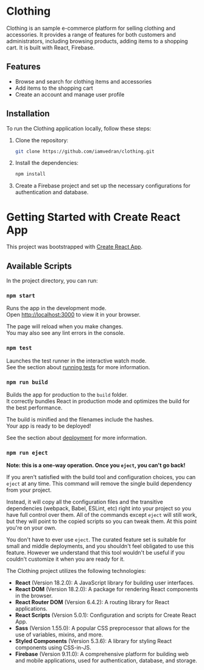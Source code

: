 # Clothing
Clothing is an sample e-commerce platform for selling clothing and accessories. It provides a range of features for both customers and administrators, including browsing products, adding items to a shopping cart.
It is built with React, Firebase. 

## Features
- Browse and search for clothing items and accessories
- Add items to the shopping cart
- Create an account and manage user profile

## Installation
To run the Clothing application locally, follow these steps:

1. Clone the repository:

   ```bash
   git clone https://github.com/iamvedran/clothing.git
   ```

2. Install the dependencies:

   ```bash
   npm install
   ```

3. Create a Firebase project and set up the necessary configurations for authentication and database.

# Getting Started with Create React App

This project was bootstrapped with [Create React App](https://github.com/facebook/create-react-app).

## Available Scripts

In the project directory, you can run:

### `npm start`

Runs the app in the development mode.\
Open [http://localhost:3000](http://localhost:3000) to view it in your browser.

The page will reload when you make changes.\
You may also see any lint errors in the console.

### `npm test`

Launches the test runner in the interactive watch mode.\
See the section about [running tests](https://facebook.github.io/create-react-app/docs/running-tests) for more information.

### `npm run build`

Builds the app for production to the `build` folder.\
It correctly bundles React in production mode and optimizes the build for the best performance.

The build is minified and the filenames include the hashes.\
Your app is ready to be deployed!

See the section about [deployment](https://facebook.github.io/create-react-app/docs/deployment) for more information.

### `npm run eject`

**Note: this is a one-way operation. Once you `eject`, you can't go back!**

If you aren't satisfied with the build tool and configuration choices, you can `eject` at any time. This command will remove the single build dependency from your project.

Instead, it will copy all the configuration files and the transitive dependencies (webpack, Babel, ESLint, etc) right into your project so you have full control over them. All of the commands except `eject` will still work, but they will point to the copied scripts so you can tweak them. At this point you're on your own.

You don't have to ever use `eject`. The curated feature set is suitable for small and middle deployments, and you shouldn't feel obligated to use this feature. However we understand that this tool wouldn't be useful if you couldn't customize it when you are ready for it.

The Clothing project utilizes the following technologies:

- **React** (Version 18.2.0): A JavaScript library for building user interfaces.
- **React DOM** (Version 18.2.0): A package for rendering React components in the browser.
- **React Router DOM** (Version 6.4.2): A routing library for React applications.
- **React Scripts** (Version 5.0.1): Configuration and scripts for Create React App.
- **Sass** (Version 1.55.0): A popular CSS preprocessor that allows for the use of variables, mixins, and more.
- **Styled Components** (Version 5.3.6): A library for styling React components using CSS-in-JS.
- **Firebase** (Version 9.11.0): A comprehensive platform for building web and mobile applications, used for authentication, database, and storage.
